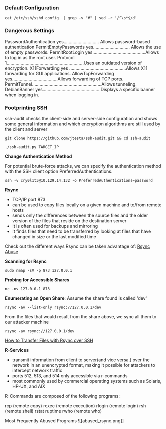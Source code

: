 
### Default Configuration
```
cat /etc/ssh/sshd_config  | grep -v "#" | sed -r '/^\s*$/d'
```

### Dangerous Settings

PasswordAuthentication yes............................	Allows password-based authentication
PermitEmptyPasswords yes.............................	Allows the use of empty passwords.
PermitRootLogin yes..........................................Allows to log in as the root user.
Protocol 1.............................................................Uses an outdated version of encryption.
X11Forwarding yes	.............................................Allows X11 forwarding for GUI applications.
AllowTcpForwarding yes....................................Allows forwarding of TCP ports.
PermitTunnel.......................................................Allows tunneling.
DebianBanner yes..............................................Displays a specific banner when logging in.

### Footprinting SSH

ssh-audit checks the client-side and server-side configuration and shows some general information and which encryption algorithms are still used by the client and server

```
git clone https://github.com/jtesta/ssh-audit.git && cd ssh-audit
```

```
./ssh-audit.py TARGET_IP
```

**Change Authentication Method**

For potential brute-force attacks, we can specify the authentication method with the SSH client option PreferredAuthentications.

```
ssh -v cry0l1t3@10.129.14.132 -o PreferredAuthentications=password
```

**Rsync**
- TCP/IP port 873
- can be used to copy files locally on a given machine and to/from remote hosts
- sends only the differences between the source files and the older version of the files that reside on the destination server
- It is often used for backups and mirroring
- It finds files that need to be transferred by looking at files that have changed in size or the last modified time

Check out the different ways Rsync can be taken advantage of: [Rsync Abuse](https://book.hacktricks.xyz/network-services-pentesting/873-pentesting-rsync)

**Scanning for Rsync**
```
sudo nmap -sV -p 873 127.0.0.1
```

**Probing for Accessible Shares**
```
nc -nv 127.0.0.1 873
```

**Enumerating an Open Share**: Assume the share found is called 'dev'
```
rsync -av --list-only rsync://127.0.0.1/dev
```

From the files that would result from the share above, we sync all them to our attacker machine
```
rsync -av rsync://127.0.0.1/dev
```

[How to Transfer Files with Rsync over SSH](https://phoenixnap.com/kb/how-to-rsync-over-ssh)

**R-Services**
- transmit information from client to server(and vice versa.) over the network in an unencrypted format, making it possible for attackers to intercept network traffic
- ports 512, 513, and 514 only accessible via r-commands
- most commonly used by commercial operating systems such as Solaris, HP-UX, and AIX

R-Commands are composed of the following programs:

rcp (remote copy)
rexec (remote execution)
rlogin (remote login)
rsh (remote shell)
rstat
ruptime
rwho (remote who)

Most Frequently Abused Programs
![[abused_rsync.png]]